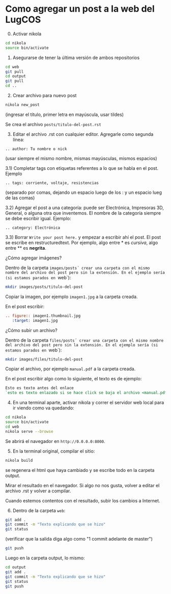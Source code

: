 # Como agregar un post a la web del LugCOS

0) Activar nikola

```bash
cd nikola
source bin/activate
```

1) Asegurarse de tener la última versión de ambos repositorios

```bash
cd web
git pull
cd output
git pull
cd ..
```

2) Crear archivo para nuevo post

```bash
nikola new_post
```
(ingresar el título, primer letra en mayúscula, usar tildes)

Se crea el archivo `posts/titulo-del-post.rst`

3) Editar el archivo .rst con cualquier editor. Agregarle como segunda línea: 

```
.. author: Tu nombre o nick
```

(usar siempre el mismo nombre, mismas mayúsculas, mismos espacios)

3.1) Completar tags con etiquetas referentes a lo que se habla en el post. Ejemplo

```
.. tags: corriente, voltaje, resistencias
```

(separado por comas, dejando un espacio luego de los : y un espacio lueg de las comas)

3.2) Agregar el post a una categoría: puede ser Electrónica, Impresoras 3D, General, o alguna otra que inventemos. El nombre de la categoría siempre se debe escribir igual. Ejemplo:

```
.. category: Electrónica
```

3.3) Borrar `Write your post here.` y empezar a escribir ahí el post. El post se escribe en restructuredtext. Por ejemplo, algo entre * es *cursiva*, algo entre ** es **negrita**.

¿Cómo agregar imágenes?

Dentro de la carpeta `images/posts´ crear una carpeta con el mismo nombre del archivo del post pero sin la extensión. En el ejemplo sería (si estamos parados en `web`):

```bash
mkdir images/posts/titulo-del-post
```

Copiar la imagen, por ejemplo `imagen1.jpg` a la carpeta creada.

En el post escribir:

```rst
.. figure:: imagen1.thumbnail.jpg
   :target: imagen1.jpg
```

¿Cómo subir un archivo?

Dentro de la carpeta `files/posts´ crear una carpeta con el mismo nombre del archivo del post pero sin la extensión. En el ejemplo sería (si estamos parados en `web`):

```bash
mkdir images/files/titulo-del-post
```

Copiar el archivo, por ejemplo `manual.pdf` a la carpeta creada.

En el post escribir algo como lo siguiente, el texto es de ejemplo:

```rst
Esto es texto antes del enlace
`esto es texto enlazado si se hace click se baja el archivo <manual.pdf>`_.
```

4) En una terminal aparte, activar nikola y correr el servidor web local para ir viendo como va quedando:

```bash
cd nikola
source bin/activate
cd web
nikola serve --browse
```
Se abrirá el navegador en `http://0.0.0.0:8000`.

5) En la terminal original, compilar el sitio:


```bash
nikola build
```
se regenera el html que haya cambiado y se escribe todo en la carpeta output.

Mirar el resultado en el navegador. Si algo no nos gusta, volver a editar el archivo .rst y volver a compilar.

Cuando estemos contentos con el resultado, subir los cambios a Internet.

6) Dentro de la carpeta `web`:

```bash
git add .
git commit -m "Texto explicando que se hizo"
git status
```

(verificar que la salida diga algo como "1 commit adelante de master")


```bash
git push
```

Luego en la carpeta output, lo mismo:

```bash
cd output
git add .
git commit -m "Texto explicando que se hizo"
git status
git push
```


